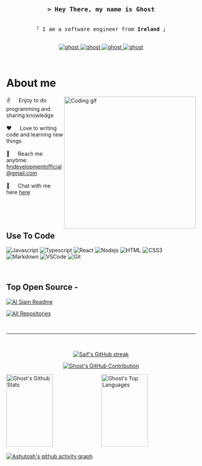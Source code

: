 <!-- Intro  -->
<h3 align="center">
        <samp>&gt; Hey There, my name is Ghost
                <!-- <b><a target="_blank" href="https://fivemdevelopment.myshopify.com/">Ghost</a></b> -->
        </samp>
</h3>


<p align="center"> 
  <samp>
    <br>
    「 I am a software engineer from <b>Ireland</b> 」
    <br>
    <br>
  </samp>
</p>

<p align="center">
 <a href="https://fivemdevelopment.myshopify.com" target="blank">
  <img src="https://img.shields.io/badge/Website-252626?style=for-the-badge&logo=medium&logoColor=white" alt="ghost" />
 </a>
 <a href="https://fivemdevelopment.tebex.io/" target="_blank">
  <img src="https://img.shields.io/badge/Tebex-0077B5?style=for-the-badge&logo=tebex&logoColor=white" alt="ghost"/>
 </a>
 <!-- <a href="https://dev.to/Gh0st102" target="_blank">
  <img src="https://img.shields.io/badge/dev.to-0A0A0A?style=for-the-badge&logo=dev.to&logoColor=white" alt="ghost" />
 </a> -->
 <!-- <a href="https://x.com/FM_Networks" target="_blank">
  <img src="https://img.shields.io/badge/Twitter-1DA1F2?style=for-the-badge&logo=twitter&logoColor=white" />
 </a> -->
 <a href="https://fivemdevelopment.myshopify.com/" target="_blank">
  <img src="https://img.shields.io/badge/shopify-17bd54?style=for-the-badge&logo=shopify&logoColor=white" alt="ghost" />
 </a> 
 <a href="https://discord.gg/z32cZuVFPu" target="_blank">
  <img src="https://img.shields.io/badge/Discord-252626?&style=for-the-badge&logo=discord&logoColor=white" alt="ghost"  />
  </a> 
</p>
<br />

<!-- About Section -->
 # About me
 
<p>
 <img align="right" width="350" src="/assets/programmer.gif" alt="Coding gif" />
  
 ✌️ &emsp; Enjoy to do programming and sharing knowledge <br/><br/>
 ❤️ &emsp; Love to writing code and learning new things<br/><br/>
 📧 &emsp; Reach me anytime: fmdevelopmentofficial@gmail.com<br/><br/>
 💬 &emsp; Chat with me here [here](https://discord.gg/z32cZuVFPu)

</p>

<br/>
<br/>
<br/>

## Use To Code

![Javascript](https://img.shields.io/badge/Javascript-F0DB4F?style=for-the-badge&labelColor=black&logo=javascript&logoColor=F0DB4F)
![Typescript](https://img.shields.io/badge/Typescript-007acc?style=for-the-badge&labelColor=black&logo=typescript&logoColor=007acc)
![React](https://img.shields.io/badge/-React-61DBFB?style=for-the-badge&labelColor=black&logo=react&logoColor=61DBFB)
![Nodejs](https://img.shields.io/badge/Nodejs-3C873A?style=for-the-badge&labelColor=black&logo=node.js&logoColor=3C873A)
![HTML](https://img.shields.io/badge/HTML5-E34F26?style=for-the-badge&logo=html5&logoColor=white)
![CSS3](https://img.shields.io/badge/CSS3-1572B6?style=for-the-badge&logo=css3&logoColor=white)
![Markdown](https://img.shields.io/badge/Markdown-000000?style=for-the-badge&logo=markdown&logoColor=white)
![VSCode](https://img.shields.io/badge/Visual_Studio-0078d7?style=for-the-badge&logo=visual%20studio&logoColor=white)
![Git](https://img.shields.io/badge/Git-F05032?style=for-the-badge&logo=git&logoColor=white)
<!-- ![Next.js](https://img.shields.io/badge/next.js-000000?style=for-the-badge&logo=nextdotjs&logoColor=white) -->
<!-- ![React Native](https://img.shields.io/badge/React_Native-20232A?style=for-the-badge&logo=react&logoColor=61DAFB) -->
<!-- ![Express.js](https://img.shields.io/badge/Express.js-000000?style=for-the-badge&logo=express&logoColor=white) -->
<!-- ![MongoDB](https://img.shields.io/badge/MongoDB-4EA94B?style=for-the-badge&logo=mongodb&logoColor=white) -->
<!-- ![SASS Badge](https://img.shields.io/badge/Sass-CC6699?style=for-the-badge&logo=sass&logoColor=white) -->
<!-- ![Ant-Design](https://img.shields.io/badge/AntDesign-0170FE?style=for-the-badge&logo=antdesign&logoColor=white) -->
<!-- ![Tailwind](https://img.shields.io/badge/Tailwind_CSS-092749?style=for-the-badge&logo=tailwindcss&logoColor=06B6D4&labelColor=000000) -->
<!-- ![Bootstrap](https://img.shields.io/badge/Bootstrap-563D7C?style=for-the-badge&logo=bootstrap&logoColor=white) -->
<!-- ![Strapi](https://img.shields.io/badge/strapi-2E7EEA?style=for-the-badge&logo=strapi&logoColor=white) -->
<!-- ![Redux](https://img.shields.io/badge/Redux-593D88?style=for-the-badge&logo=redux&logoColor=white) -->
<!-- ![React Query](https://img.shields.io/badge/-React_Query-FF4154?style=for-the-badge&logo=react%20query&logoColor=white) -->

<br/>

## Top Open Source -
<!-- [![Web Projects](https://github-readme-stats.vercel.app/api/pin/?username=Gh0st102&repo=web-projects&border_color=7F3FBF&bg_color=0D1117&title_color=C9D1D9&text_color=8B949E&icon_color=7F3FBF)](https://github.com/Gh0st102/web-projects) -->
<!-- [![Al Folio](https://github-readme-stats.vercel.app/api/pin/?username=Gh0st102&repo=al-folio&border_color=7F3FBF&bg_color=0D1117&title_color=C9D1D9&text_color=8B949E&icon_color=7F3FBF)](https://github.com/Gh0st102/al-folio) -->
[![Al Siam Readme](https://github-readme-stats.vercel.app/api/pin/?username=Gh0st102&repo=Gh0st102&border_color=7F3FBF&bg_color=0D1117&title_color=C9D1D9&text_color=8B949E&icon_color=7F3FBF)](https://github.com/Gh0st102/Gh0st102)
<!-- [![Al Siam Teminal](https://github-readme-stats.vercel.app/api/pin/?username=Gh0st102&repo=Gh0st102.github.io&border_color=7F3FBF&bg_color=0D1117&title_color=C9D1D9&text_color=8B949E&icon_color=7F3FBF)](https://github.com/Gh0st102/Gh0st102.github.io) -->

<p align="left">
  <a href="https://github.com/Gh0st102?tab=repositories" target="_blank"><img alt="All Repositories" title="All Repositories" src="https://img.shields.io/badge/-All%20Repos-2962FF?style=for-the-badge&logo=koding&logoColor=white"/></a>
</p>

<br/>
<hr/>
<br/>

<p align="center">
  <a href="https://github.com/Gh0st102">
    <img src="https://github-readme-streak-stats.herokuapp.com/?user=Gh0st102&theme=radical&border=7F3FBF&background=0D1117" alt="Saif's GitHub streak"/>
  </a>
</p>

<p align="center">
  <a href="https://github.com/Gh0st102">
    <img src="https://github-profile-summary-cards.vercel.app/api/cards/profile-details?username=Gh0st102&theme=radical" alt="Ghost's GitHub Contribution"/>
  </a>
</p>

<a> 
    <a href="https://github.com/Gh0st102"><img alt="Ghost's Github Stats" src="https://denvercoder1-github-readme-stats.vercel.app/api?username=Gh0st102&show_icons=true&count_private=true&theme=react&border_color=7F3FBF&bg_color=0D1117&title_color=F85D7F&icon_color=F8D866" height="192px" width="49.5%"/></a>
  <a href="https://github.com/Gh0st102"><img alt="Ghost's Top Languages" src="https://denvercoder1-github-readme-stats.vercel.app/api/top-langs/?username=Gh0st102&langs_count=8&layout=compact&theme=react&border_color=7F3FBF&bg_color=0D1117&title_color=F85D7F&icon_color=F8D866" height="192px" width="49.5%"/></a>
  <br/>
</a>

[![Ashutosh's github activity graph](https://github-readme-activity-graph.vercel.app/graph?username=Gh0st102&bg_color=6d5379&color=000000&line=a204dc&point=403d3d&area=true&hide_border=true)](https://github.com/ashutosh00710/github-readme-activity-graph)

